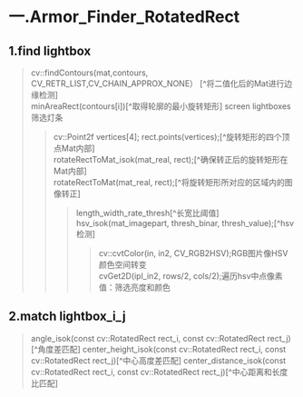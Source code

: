 # 一.Armor_Finder_RotatedRect  

## 1.find lightbox  

>cv::findContours(mat,contours, CV_RETR_LIST,CV_CHAIN_APPROX_NONE） [^将二值化后的Mat进行边缘检测]  
>minAreaRect(contours[i])[^取得轮廓的最小旋转矩形]
>screen lightboxes 筛选灯条  
>>cv::Point2f vertices[4]; rect.points(vertices);[^旋转矩形的四个顶点Mat内部]  
>>rotateRectToMat_isok(mat_real, rect);[^确保转正后的旋转矩形在Mat内部]  
>>rotateRectToMat(mat_real, rect);[^将旋转矩形所对应的区域内的图像转正]  
>>>length_width_rate_thresh[^长宽比阈值]  
>>>hsv_isok(mat_imagepart, thresh_binar, thresh_value);[^hsv检测]  
>>>>cv::cvtColor(in, in2, CV_RGB2HSV);RGB图片像HSV颜色空间转变  
>>>>cvGet2D(ipl_in2, rows/2, cols/2);遍历hsv中点像素值：筛选亮度和颜色

## 2.match lightbox_i_j  

>angle_isok(const cv::RotatedRect rect_i, const cv::RotatedRect rect_j)[^角度差匹配]
>center_height_isok(const cv::RotatedRect rect_i, const cv::RotatedRect rect_j)[^中心高度差匹配]
>center_distance_isok(const cv::RotatedRect rect_i, const cv::RotatedRect rect_j)[^中心距离和长度比匹配]
>